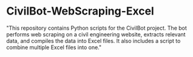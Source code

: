 # CivilBot-WebScraping-Excel
"This repository contains Python scripts for the CivilBot project. The bot performs web scraping on a civil engineering website, extracts relevant data, and compiles the data into Excel files. It also includes a script to combine multiple Excel files into one."
